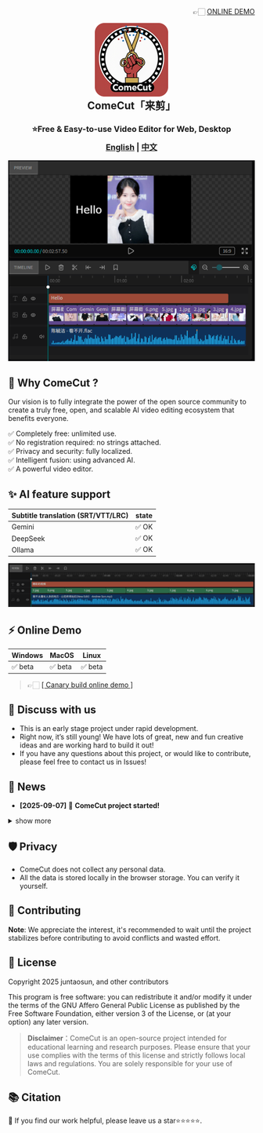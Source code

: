 <div align="right">
👉🏻 <a href="https://juntaosun.github.io/ComeCut/" target="_blank" rel="noopener noreferrer">ONLINE DEMO</a> 
</div>

<p align="center">
<img style="align:center;" src="./logo.png" alt="Notesnook Logo" width="150" />
</p>
<h2 align="center" style="margin-top: -15px;">ComeCut「来剪」</h1>

<h3 align="center" style="margin-bottom: -15px;">
<b>⭐Free & Easy-to-use Video Editor for Web, Desktop</b></a>
</h3>

<h3 align="center">
<a href="README.md"><b>English</b></a> | <a href="README_ZH.md"><b>中文</b></a>
</h3>

<div align=center>
<img src='./example/image01.png' />
</div>

## 🎁 Why ComeCut ?  
Our vision is to fully integrate the power of the open source community to create a truly free, open, and scalable AI video editing ecosystem that benefits everyone.  

✅ Completely free: unlimited use.  
✅ No registration required: no strings attached.  
✅ Privacy and security: fully localized.  
✅ Intelligent fusion: using advanced AI.  
✅ A powerful video editor.  

## ✨ AI feature support  
| Subtitle translation (SRT/VTT/LRC) | state |  
|------------------------|------------|  
| Gemini | ✅ OK |  
| DeepSeek | ✅ OK |  
| Ollama | ✅ OK |  

<div align=center>
<img src='./example/image02.png' />
</div>


## ⚡ Online Demo    
| Windows | MacOS | Linux |  
| --- | --- | --- |  
| ✅ beta | ✅ beta | ✅ beta |   
> 👉🏻 <a href="https://juntaosun.github.io/ComeCut/" target="_blank" rel="noopener noreferrer">[ Canary build online demo ]</a>   


## 💬 Discuss with us  
-  This is an early stage project under rapid development. 
-  Right now, it’s still young! We have lots of great, new and fun creative ideas and are working hard to build it out!      
-  If you have any questions about this project, or would like to contribute, please feel free to contact us in Issues!    

## 👏 News

- **[2025-09-07]** 🚀 **ComeCut project started!** 

<details>
<summary>show more</summary>
</details>

## 🛡️ Privacy  
- ComeCut does not collect any personal data.  
- All the data is stored locally in the browser storage. You can verify it yourself.     

## 📝 Contributing

**Note**: We appreciate the interest, it's recommended to wait until the project stabilizes before contributing to avoid conflicts and wasted effort.  


## 🔑 License

Copyright 2025 juntaosun, and other contributors

This program is free software: you can redistribute it and/or modify it under the terms of the GNU Affero General Public License as published by the Free Software Foundation, either version 3 of the License, or (at your option) any later version.

>**Disclaimer**：ComeCut is an open-source project intended for educational learning and research purposes. Please ensure that your use complies with the terms of this license and strictly follows local laws and regulations. You are solely responsible for your use of ComeCut.  

## 📚 Citation   

🌟 If you find our work helpful, please leave us a star⭐⭐⭐⭐⭐. 

